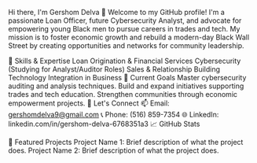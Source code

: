 Hi there, I'm Gershom Delva 👋
Welcome to my GitHub profile! I'm a passionate Loan Officer, future Cybersecurity Analyst, and advocate for empowering young Black men to pursue careers in trades and tech. My mission is to foster economic growth and rebuild a modern-day Black Wall Street by creating opportunities and networks for community leadership.

🔧 Skills & Expertise
Loan Origination & Financial Services
Cybersecurity (Studying for Analyst/Auditor Roles)
Sales & Relationship Building
Technology Integration in Business
🌱 Current Goals
Master cybersecurity auditing and analysis techniques.
Build and expand initiatives supporting trades and tech education.
Strengthen communities through economic empowerment projects.
💼 Let's Connect
📫 Email: gershomdelva9@gmail.com
📞 Phone: (516) 859-7354
🌐 LinkedIn: linkedin.com/in/gershom-delva-6768351a3
📈 GitHub Stats

🚀 Featured Projects
Project Name 1: Brief description of what the project does.
Project Name 2: Brief description of what the project does.
